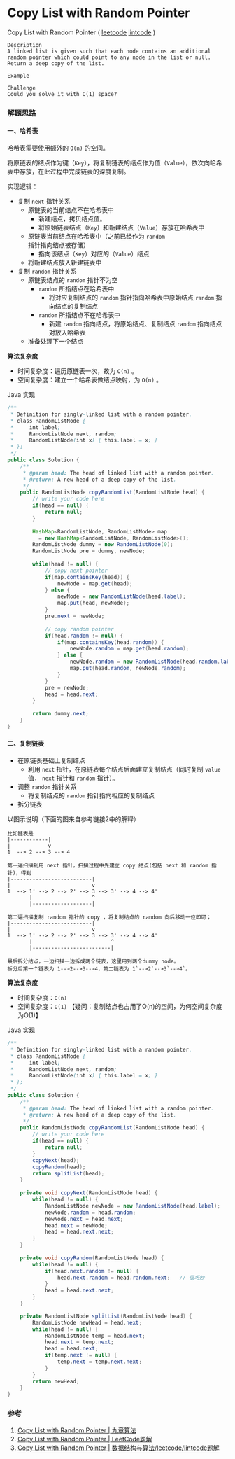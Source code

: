 # Copy List with Random Pointer

 Copy List with Random Pointer ( [leetcode]() [lintcode](http://www.lintcode.com/en/problem/copy-list-with-random-pointer/) )

```
Description
A linked list is given such that each node contains an additional random pointer which could point to any node in the list or null.
Return a deep copy of the list.

Example

Challenge 
Could you solve it with O(1) space?
```



### 解题思路

#### 一、哈希表

哈希表需要使用额外的 `O(n)` 的空间。

将原链表的结点作为键（`Key`），将复制链表的结点作为值（`Value`），依次向哈希表中存放，在此过程中完成链表的深度复制。

实现逻辑：

- 复制 `next` 指针关系
  - 原链表的当前结点不在哈希表中
    - 新建结点，拷贝结点值。
    - 将原始链表结点（`Key`）和新建结点（`Value`）存放在哈希表中
  - 原链表当前结点在哈希表中（之前已经作为 `random` 指针指向结点被存储）
    - 指向该结点（`Key`）对应的（`Value`）结点
  - 将新建结点放入新建链表中
- 复制 `random` 指针关系
  - 原链表结点的 `random` 指针不为空
    - `random` 所指结点在哈希表中
      - 将对应复制结点的 `random` 指针指向哈希表中原始结点 `random` 指向结点的复制结点
    - `random` 所指结点不在哈希表中
      - 新建 `random` 指向结点，将原始结点、复制结点 `random` 指向结点对放入哈希表
  - 准备处理下一个结点

**算法复杂度**

- 时间复杂度：遍历原链表一次，故为 `O(n)` 。
- 空间复杂度：建立一个哈希表做结点映射，为 `O(n)` 。

Java 实现

```java
/**
 * Definition for singly-linked list with a random pointer.
 * class RandomListNode {
 *     int label;
 *     RandomListNode next, random;
 *     RandomListNode(int x) { this.label = x; }
 * };
 */
public class Solution {
    /**
     * @param head: The head of linked list with a random pointer.
     * @return: A new head of a deep copy of the list.
     */
    public RandomListNode copyRandomList(RandomListNode head) {
        // write your code here
        if(head == null) {
            return null;
        }
        
        HashMap<RandomListNode, RandomListNode> map 
          = new HashMap<RandomListNode, RandomListNode>();
        RandomListNode dummy = new RandomListNode(0);
        RandomListNode pre = dummy, newNode;
        
        while(head != null) {
            // copy next pointer
            if(map.containsKey(head)) {
                newNode = map.get(head);
            } else {
                newNode = new RandomListNode(head.label);
                map.put(head, newNode);
            } 
            pre.next = newNode;
            
            // copy random pointer
            if(head.random != null) {
                if(map.containsKey(head.random)) {
                    newNode.random = map.get(head.random);
                } else {
                    newNode.random = new RandomListNode(head.random.label);
                    map.put(head.random, newNode.random);
                }
            }
            pre = newNode;
            head = head.next;
        }
        
        return dummy.next;
    }
}
```



#### 二、复制链表

- 在原链表基础上复制结点
  - 利用 `next` 指针，在原链表每个结点后面建立复制结点（同时复制 `value` 值， `next` 指针和 `random` 指针）。
- 调整 `random` 指针关系
  - 将复制结点的 `random` 指针指向相应的复制结点
- 拆分链表

以图示说明（下面的图来自参考链接2中的解释）

```
比如链表是
|------------|
|            v
1  --> 2 --> 3 --> 4 

第一遍扫描利用 next 指针，扫描过程中先建立 copy 结点(包括 next 和 random 指针)，得到
|--------------------------|
|                          v
1  --> 1' --> 2 --> 2' --> 3 --> 3' --> 4 --> 4'
       |                   ^
       |-------------------|

第二遍扫描复制 random 指针的 copy ，将复制结点的 random 向后移动一位即可；
|--------------------------|
|                          v
1  --> 1' --> 2 --> 2' --> 3 --> 3' --> 4 --> 4'
       |                         ^
       |-------------------------|

最后拆分结点，一边扫描一边拆成两个链表，这里用到两个dummy node。
拆分后第一个链表为 1-->2-->3-->4，第二链表为 1`-->2`-->3`-->4`。
```

**算法复杂度**

- 时间复杂度：`O(n)`
- 空间复杂度：`O(1)` 【疑问：复制结点也占用了O(n)的空间，为何空间复杂度为O(1)】

Java 实现

```java
/**
 * Definition for singly-linked list with a random pointer.
 * class RandomListNode {
 *     int label;
 *     RandomListNode next, random;
 *     RandomListNode(int x) { this.label = x; }
 * };
 */
public class Solution {
    /**
     * @param head: The head of linked list with a random pointer.
     * @return: A new head of a deep copy of the list.
     */
    public RandomListNode copyRandomList(RandomListNode head) {
        // write your code here
        if(head == null) {
            return null;
        }
        copyNext(head);
        copyRandom(head);
        return splitList(head);
    }
    
    private void copyNext(RandomListNode head) {
        while(head != null) {
            RandomListNode newNode = new RandomListNode(head.label);
            newNode.random = head.random;
            newNode.next = head.next;
            head.next = newNode;
            head = head.next.next;
        }
    }
    
    private void copyRandom(RandomListNode head) {
        while(head != null) {
            if(head.next.random != null) {
                head.next.random = head.random.next;   // 很巧妙
            }
            head = head.next.next;
        }
    }

    private RandomListNode splitList(RandomListNode head) {
        RandomListNode newHead = head.next;
        while(head != null) {
            RandomListNode temp = head.next;
            head.next = temp.next;
            head = head.next;
            if(temp.next != null) {
                temp.next = temp.next.next;
            }
        }
        return newHead;
    }
}
```





### 参考

1. [Copy List with Random Pointer | 九章算法](http://www.jiuzhang.com/solutions/copy-list-with-random-pointer/)
2. [Copy List with Random Pointer | LeetCode题解](https://siddontang.gitbooks.io/leetcode-solution/content/linked_list/copy_list_with_random_pointer.html)
3. [Copy List with Random Pointer | 数据结构与算法/leetcode/lintcode题解](https://www.kancloud.cn/kancloud/data-structure-and-algorithm-notes/73016)